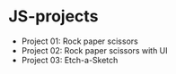 # JS-projects

- Project 01: Rock paper scissors
- Project 02: Rock paper scissors with UI
- Project 03: Etch-a-Sketch
